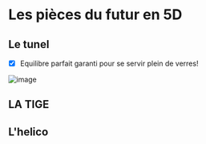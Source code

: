 # Les pièces du futur en 5D

 ## Le tunel
 
- [x] Equilibre parfait garanti pour se servir plein de verres!

![image](https://user-images.githubusercontent.com/34739829/38326418-0e8a9d84-3846-11e8-8df6-b3d6484ba2de.png)

## LA TIGE

## L'helico
